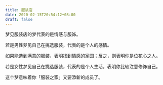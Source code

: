 ```yaml
---
title: 服装店
date: 2020-02-15T20:54:12+08:00
draft: false
---
```


梦见服装店的梦代表的是情感与服饰。

若是男性梦见自己在挑选服装，代表的是个人的感情。

如果能选到满意的服装，表明找到情感的家园；反之，则表明你是位花心之人。

若是女性梦见自己在挑选服装，代表的是个人生活，表明你比较注意修饰自己。

这个梦意味着你「服装之家」又要添新的成员了。

